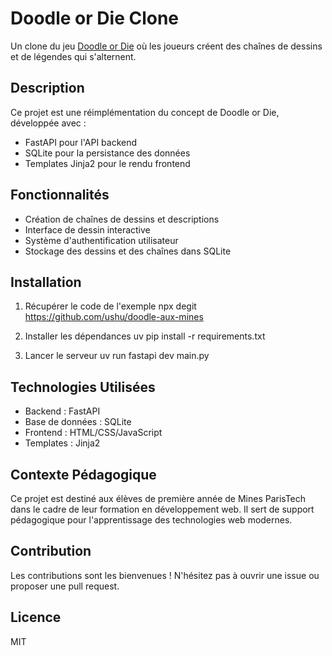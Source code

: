 # Doodle or Die Clone

Un clone du jeu [Doodle or Die](https://doodleordie.com) où les joueurs créent des chaînes de dessins et de légendes qui s'alternent.

## Description

Ce projet est une réimplémentation du concept de Doodle or Die, développée avec :
- FastAPI pour l'API backend
- SQLite pour la persistance des données
- Templates Jinja2 pour le rendu frontend

## Fonctionnalités

- Création de chaînes de dessins et descriptions
- Interface de dessin interactive
- Système d'authentification utilisateur
- Stockage des dessins et des chaînes dans SQLite

## Installation

1. Récupérer le code de l'exemple
   npx degit https://github.com/ushu/doodle-aux-mines

2. Installer les dépendances
   uv pip install -r requirements.txt

3. Lancer le serveur
   uv run fastapi dev main.py

## Technologies Utilisées

- Backend : FastAPI
- Base de données : SQLite
- Frontend : HTML/CSS/JavaScript
- Templates : Jinja2

## Contexte Pédagogique

Ce projet est destiné aux élèves de première année de Mines ParisTech dans le cadre de leur formation en développement web. Il sert de support pédagogique pour l'apprentissage des technologies web modernes.

## Contribution

Les contributions sont les bienvenues ! N'hésitez pas à ouvrir une issue ou proposer une pull request.

## Licence

MIT
